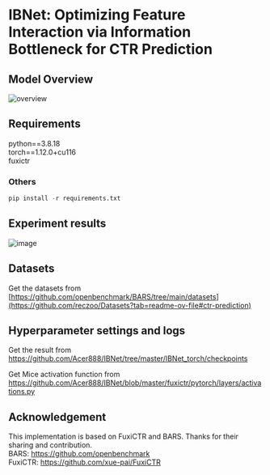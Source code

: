 # IBNet: Optimizing Feature Interaction via Information Bottleneck for CTR Prediction
## Model Overview
![overview](https://github.com/Acer888/IBNet/assets/45092309/6069f05a-b227-4dee-804a-187cea4e501e)



## Requirements
python==3.8.18  
torch==1.12.0+cu116  
fuxictr  

### Others
```python
pip install -r requirements.txt
```

## Experiment results
![image](https://github.com/Acer888/IBNet/assets/45092309/11020051-b902-477e-85c2-52a4cbe5e13c)



## Datasets
Get the datasets from [https://github.com/openbenchmark/BARS/tree/main/datasets](https://github.com/reczoo/Datasets?tab=readme-ov-file#ctr-prediction)



## Hyperparameter settings and logs

Get the result from https://github.com/Acer888/IBNet/tree/master/IBNet_torch/checkpoints

Get Mice activation function from https://github.com/Acer888/IBNet/blob/master/fuxictr/pytorch/layers/activations.py




## Acknowledgement
This implementation is based on FuxiCTR and BARS. Thanks for their sharing and contribution.  
BARS: https://github.com/openbenchmark  
FuxiCTR: https://github.com/xue-pai/FuxiCTR
